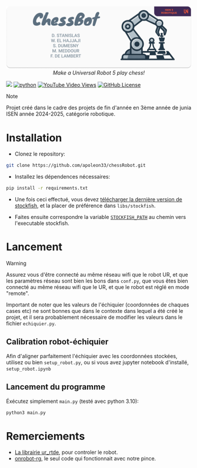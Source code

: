 <p align="center">
<img src="https://raw.githubusercontent.com/apoleon33/chessRobot/refs/heads/master/doc/header.png">
  <cite> Make a Universal Robot 5 play chess!</cite>
</p>

![](https://tokei.rs/b1/github/apoleon33/chessRobot) [![python](https://img.shields.io/badge/Python-3.10-3776AB.svg?style=flat&logo=python&logoColor=white)](https://www.python.org) [![YouTube Video Views](https://img.shields.io/youtube/views/ng3PlrOtbL0?style=flat&logo=youtube&label=video%20demo&link=https%3A%2F%2Fyoutube.com%2Fshorts%2Fng3PlrOtbL0)](https://youtube.com/shorts/ng3PlrOtbL0) [![GitHub License](https://img.shields.io/github/license/apoleon33/chessRobot)](https://opensource.org/license/MIT)



> [!NOTE]  
> Projet créé dans le cadre des projets de fin d'année en 3ème année de junia ISEN année 2024-2025, catégorie robotique.

# Installation
- Clonez le repository:

```bash
git clone https://github.com/apoleon33/chessRobot.git
```

- Installez les dépendences nécessaires:
```bash
pip install -r requirements.txt
```

- Une fois ceci effectué, vous devez [télécharger la dernière version de stockfish](https://stockfishchess.org/download/), et la placer de préférence dans `libs/stockfish`.

- Faites ensuite correspondre la variable [`STOCKFISH_PATH`](https://github.com/apoleon33/chessRobot/blob/9d77c144684039ca7955af6fc029fc0b7ed8de45/conf.py#L10) au chemin vers l'executable stockfish.


# Lancement
> [!WARNING]  
> Assurez vous d'être connecté au même réseau wifi que le robot UR, et que les paramètres réseau sont bien les bons dans `conf.py`, que vous êtes bien connecté au même réseau wifi que le UR, et que le robot est réglé en mode "remote".
> 
> Important de noter que les valeurs de l'échiquier (coordonnées de chaques cases etc) ne sont bonnes que dans le contexte dans lequel a été créé le projet, et il sera probablement nécessaire de modifier les valeurs dans le fichier `echiquier.py`.

## Calibration robot-échiquier

Afin d'aligner parfaitement l'échiquier avec les coordonnées stockées, utilisez ou bien `setup_robot.py`, ou si vous avez jupyter notebook d'installé, `setup_robot.ipynb`

## Lancement du programme
Éxécutez simplement `main.py` (testé avec python 3.10):

```bash
python3 main.py
```

# Remerciements
- [La librairie ur_rtde](https://gitlab.com/sdurobotics/ur_rtde), pour controler le robot.
- [onrobot-rg](https://github.com/takuya-ki/onrobot-rg), le seul code qui fonctionnait avec notre pince.
